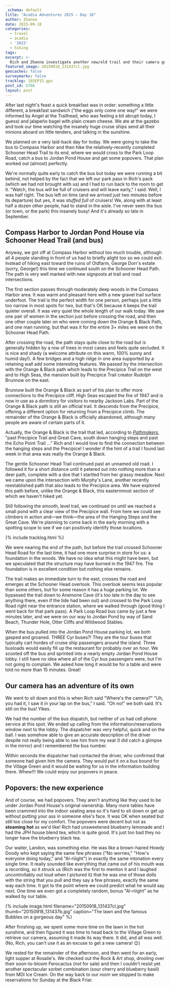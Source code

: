 ```yaml
---
_schema: default
title: "Acadia Adventures 2015 – Day 10"
author: Zhanna
date: 2015-09-18
categories:
  - travel
  - acadia
  - '2015'
  - hiking
tags:
excerpt: >-
  Rich and Zhanna investigate another new/old trail and their camera goes on an adventure of its own!
featured_image: 20150918_131437cl.jpg
geocaches: false
surveymarks: false
tracklog: 18SEP15.gpx
post_id: 5766
layout: post                  
---
```


After last night's feast a quick breakfast was in order: something a little different, a breakfast sandwich ("the eggs only come one way!" we were informed by Angel at the Trailhead, who was feeling a bit abrupt today, I guess) and jalapeño bagel with plain cream cheese. We ate at the gazebo and took our time watching the insanely huge cruise ships send all their minions aboard on little tenders, and talking in the sunshine. 

We planned on a very laid-back day for today. We were going to take the bus to Compass Harbor and then hike the relatively-recently completed Schooner Head Trail to its end, where we would cross to the Park Loop Road, catch a bus to Jordan Pond House and get some popovers. That plan worked out (almost) perfectly.

We're normally quite early to catch the bus but today we were running a bit behind, not helped by the fact that we left our park pass in Rich's pack (which we had not brought with us) and I had to run back to the room to get it. "Watch, the bus will be full of cruisers and will leave early," I said. Well, I was half right. The bus left on time (and we arrived just two minutes before its departure) but yes, it was _stuffed full_ of cruisers! We, along with at least half a dozen other people, had to stand in the aisle. I've never seen the bus (or town, or the park) this insanely busy! And it's already so late in September.

## Compass Harbor to Jordan Pond House via Schooner Head Trail (and bus)

Anyway, we got off at Compass Harbor without too much trouble, although all 4 people standing in front of us had to briefly alight too so we could exit. Instead of hiking east toward the ruins of Oldfarm, George Dorr's estate (sorry, George!) this time we continued south on the Schooner Head Path. The path is very well marked with new signposts at trail and road intersections. 

The first section passes through moderately deep woods in the Compass Harbor area. It was warm and pleasant here with a new gravel trail surface underfoot. The trail is the perfect width for one person, perhaps just a little too narrow in most spots for two, but that's OK because it keeps the trail quieter overall. It was very quiet the whole length of our walk today. We saw one pair of women in the section just before crossing the road, and then one other couple later on who were coming down the Orange & Black Path, and one man running, but that was it for the entire 3+ miles we were on the Schooner Head Path.

After crossing the road, the path stays quite close to the road but is generally hidden by a row of trees in most cases and feels quite secluded. It is nice and shady (a welcome attribute on this warm, 100% sunny and humid day!). A few bridges and a high ridge in one area supported by a retaining wall add some interesting features. We passed by the intersection with the Orange & Black path which leads to the Precipice Trail on the west and to High Seas, the mansion built by Precipice Trail creator Rudolph Brunnow on the east. 

Brunnow built the Orange & Black as part of his plan to offer more connections to the Precipice cliff. High Seas escaped the fire of 1947 and is now in use as a dormitory for visitors to nearby Jackson Labs. Part of the Orange & Black path is still an official trail. It descends from the Precipice, offering a different option for returning from a Precipice climb. The remainder of the Orange & Black is officially abandoned, although many people are aware of certain parts of it. 

Actually, the Orange & Black is the trail that led, according to _[Pathmakers](https://archive.org/stream/pathmakerscultur00brow#page/252/mode/2up/search/orange+and+black),_ "past Precipice Trail and Great Cave, south down hanging steps and past the Echo Point Trail ..." Rich and I would love to find the connection between the hanging steps and the Precipice! I wonder if the hint of a trail I found last week in that area was really the Orange & Black.

The gentle Schooner Head Trail continued past an unnamed old road. I followed it for a short distance until it petered out into nothing more than a deer path, complete with a doe that I startled from her grassy meadow. Next we came upon the intersection with Murphy's Lane, another recently reestablished path that also leads to the Precipice area. We have explored this path before, unlike the Orange & Black, this easternmost section of which we haven't hiked yet.

Still following the smooth, level trail, we continued on until we reached a small pond with a clear view of the Precipice wall. From here we could see climbers in action and—we think—the area of the Hanging Steps and the Great Cave. We're planning to come back in the early morning with a spotting scope to see if we can positively identify those locations.

{% include tracklog.html %}

We were nearing the end of the path, but before the trail crossed Schooner Head Road for the last time, it had one more surprise in store for us: a foundation in the woods. We have no idea what this might have been, but we speculated that the structure may have burned in the 1947 fire. The foundation is in excellent condition but nothing else remains.

The trail makes an immediate turn to the east, crosses the road and emerges at the Schooner Head overlook. This overlook seems less popular than some others, but for some reason it has a huge parking lot. We bypassed the trail down to Anemone Cave (it's too late in the day to see anything there, even if the tide had been out) and crossed to the Park Loop Road right near the entrance station, where we walked through (good thing I went back for that park pass). A Park Loop Road bus came by just a few minutes later, and we were on our way to Jordan Pond by way of Sand Beach, Thunder Hole, Otter Cliffs and Wildwood Stables.

When the bus pulled into the Jordan Pond House parking lot, we both gasped and groaned. _THREE_ Cyr buses?! They are the tour buses that typically cart hordes of cruise ship passengers around the island. Three busloads would easily fill up the restaurant for probably over an hour. We scooted off the bus and sprinted into a nearly empty Jordan Pond House lobby. I still have no idea where all of the Cyr bus passengers were, but I'm not going to complain. We asked how long it would be for a table and were told no more than 15 minutes. Great! 

## Our camera has an adventure of its own

We went to sit down and this is when Rich said "Where's the camera?" "Uh, you had it, I saw it in your lap on the bus," I said. "Oh no!" we both said. It's still on the bus! Yikes. 

We had the number of the bus dispatch, but neither of us had cell phone service at this spot. We ended up calling from the information/reservations window next to the lobby. The dispatcher was very helpful, quick and on the ball. I was somehow able to give an accurate description of the driver despite not really being able to see him from my seat (I did catch a glimpse in the mirror) and I remembered the bus number. 

Within seconds the dispatcher had contacted the driver, who confirmed that someone had given him the camera. They would put it on a bus bound for the Village Green and it would be waiting for us in the information building there. Whew!!! We could enjoy our popovers in peace.

## Popovers: the new experience

And of course, we had popovers. They aren't anything like they used to be under Jordan Pond House's original ownership. Many more tables have been crammed into the indoor seating area so it's hard to sit down or get up without putting your ass in someone else's face. It was OK when seated but still too close for my comfort. The popovers were decent but not as **steaming hot** as we'd like! Rich had unsweetened blueberry lemonade and I had the JPH house blend tea, which is quite good. It's just too bad they no longer have the blueberry black tea. 

Our waiter, Landon, was something else. He was like a brown-haired Howdy Doody who kept saying the same few phrases ("No worries," "How's everyone doing today," and "Al-riiight") in exactly the same intonation every single time. It really sounded like everything that came out of his mouth was a recording, so it struck us (Rich was the first to mention it and I laughed uncontrollably out loud when I pictured it) that he was one of those dolls with the string that you pull and they say a few phrases, exactly the same way each time. It got to the point where we could predict what he would say next. One time we even got a completely random, bonus "Al-riiight" as he walked by our table.

{% include image.html filename="20150918_131437cl.jpg" thumb="20150918_131437b.jpg" caption="The lawn and the famous Bubbles on a gorgeous day" %}

After finishing up, we spent some more time on the lawn in the hot sunshine, and then figured it was time to head back to the Village Green to retrieve our camera, assuming it made its way there. It did, and all was well. (No, Rich, you can't use it as an excuse to get a new camera! :wink:)

We rested for the remainder of the afternoon, and then went for an early, light supper at Rosalie's. We checked out the Rock & Art shop, drooling over their soon-to-bloom Ferocactus (not for sale) and then I couldn't resist yet another spectacular sorbet combination (sour cherry and blueberry basil) from MDI Ice Cream. On the way back to our room we stopped to make reservations for Sunday at the Black Friar.

